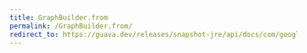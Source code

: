 ```yaml
---
title: GraphBuilder.from
permalink: /GraphBuilder.from/
redirect_to: https://guava.dev/releases/snapshot-jre/api/docs/com/google/common/graph/GraphBuilder.html#from-com.google.common.graph.Graph-
---
```

